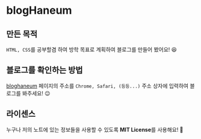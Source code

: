 # blogHaneum

## 만든 목적
`HTML, CSS`를 공부할겸 하여 방학 목표로 계획하여 블로그를 만들어 봤어요! 😆

## 블로그를 확인하는 방법
 [bloghaneum](https://bloghaneum.netlify.app) 페이지의 주소를 `Chrome, Safari, (등등...)` 주소 상자에 입력하여 블로그를 봐주세요! 😉

## 라이센스
 누구나 저의 노트에 있는 정보들을 사용할 수 있도록 **MIT License**를 사용해요! 🥳

